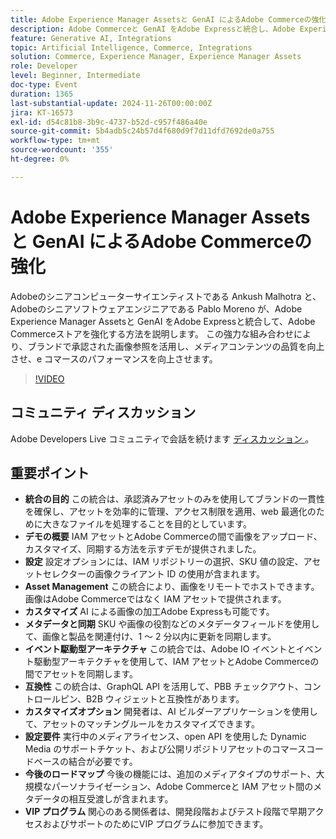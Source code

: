 ```yaml
---
title: Adobe Experience Manager Assetsと GenAI によるAdobe Commerceの強化
description: Adobe Commerceと GenAI をAdobe Expressと統合し、Adobe Experience Manager Assets ストアを強化して、ブランド承認済みの画像参照を活用し、メディアコンテンツの品質を向上させ、e コマースのパフォーマンスを向上させます。
feature: Generative AI, Integrations
topic: Artificial Intelligence, Commerce, Integrations
solution: Commerce, Experience Manager, Experience Manager Assets
role: Developer
level: Beginner, Intermediate
doc-type: Event
duration: 1365
last-substantial-update: 2024-11-26T00:00:00Z
jira: KT-16573
exl-id: d54c81b8-3b9c-4737-b52d-c957f486a40e
source-git-commit: 5b4adb5c24b57d4f680d9f7d11dfd7692de0a755
workflow-type: tm+mt
source-wordcount: '355'
ht-degree: 0%

---
```


# Adobe Experience Manager Assetsと GenAI によるAdobe Commerceの強化

Adobeのシニアコンピューターサイエンティストである Ankush Malhotra と、Adobeのシニアソフトウェアエンジニアである Pablo Moreno が、Adobe Experience Manager Assetsと GenAI をAdobe Expressと統合して、Adobe Commerceストアを強化する方法を説明します。 この強力な組み合わせにより、ブランドで承認された画像参照を活用し、メディアコンテンツの品質を向上させ、e コマースのパフォーマンスを向上させます。

>[!VIDEO](https://video.tv.adobe.com/v/3440400/?learn=on&enablevpops)

## コミュニティ ディスカッション

Adobe Developers Live コミュニティで会話を続けます [ ディスカッション ](https://adobe.ly/40CS6CP)。

## 重要ポイント

* **統合の目的** この統合は、承認済みアセットのみを使用してブランドの一貫性を確保し、アセットを効率的に管理、アクセス制限を適用、web 最適化のために大きなファイルを処理することを目的としています。
* **デモの概要** IAM アセットとAdobe Commerceの間で画像をアップロード、カスタマイズ、同期する方法を示すデモが提供されました。
* **設定** 設定オプションには、IAM リポジトリーの選択、SKU 値の設定、アセットセレクターの画像クライアント ID の使用が含まれます。
* **Asset Management** この統合により、画像をリモートでホストできます。画像はAdobe Commerceではなく IAM アセットで提供されます。
* **カスタマイズ** AI による画像の加工Adobe Expressも可能です。
* **メタデータと同期** SKU や画像の役割などのメタデータフィールドを使用して、画像と製品を関連付け、1 ～ 2 分以内に更新を同期します。
* **イベント駆動型アーキテクチャ** この統合では、Adobe IO イベントとイベント駆動型アーキテクチャを使用して、IAM アセットとAdobe Commerceの間でアセットを同期します。
* **互換性** この統合は、GraphQL API を活用して、PBB チェックアウト、コントロールピン、B2B ウィジェットと互換性があります。
* **カスタマイズオプション** 開発者は、AI ビルダーアプリケーションを使用して、アセットのマッチングルールをカスタマイズできます。
* **設定要件** 実行中のメディアライセンス、open API を使用した Dynamic Media のサポートチケット、および公開リポジトリアセットのコマースコードベースの結合が必要です。
* **今後のロードマップ** 今後の機能には、追加のメディアタイプのサポート、大規模なパーソナライゼーション、Adobe Commerceと IAM アセット間のメタデータの相互受渡しが含まれます。
* **VIP プログラム** 関心のある関係者は、開発段階およびテスト段階で早期アクセスおよびサポートのためにVIP プログラムに参加できます。
